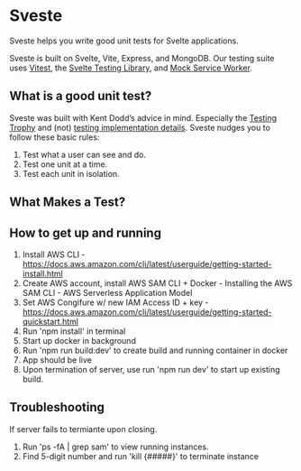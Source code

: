 # Sveste

Sveste helps you write good unit tests for Svelte applications.

<!-- problem -->
<!-- solution -->
<!-- benefits -->
<!-- features -->

Sveste is built on Svelte, Vite, Express, and MongoDB. Our testing suite uses [Vitest](https://vitest.dev/), the [Svelte Testing Library](https://testing-library.com/docs/svelte-testing-library/intro/), and [Mock Service Worker](https://mswjs.io/).

## What is a good unit test?

Sveste was built with Kent Dodd’s advice in mind. Especially the [Testing Trophy](https://kentcdodds.com/blog/the-testing-trophy-and-testing-classifications) and (not) [testing implementation details](https://kentcdodds.com/blog/testing-implementation-details). Sveste nudges you to follow these basic rules:

1. Test what a user can see and do.
2. Test one unit at a time.
3. Test each unit in isolation.

## What Makes a Test?

<!-- define parts of a test eg. Assertions, mocking, queries, etc. -->
  <!-- Mock Data (eg. input = 'string') -->
  <!-- Events (eg. user.types(words)) -->
  <!-- Assertions (eg. it('description, () => expect(a thing).tobe(a thing))) -->
  <!-- Description (eg. it('renders...' () => {...})) -->
  <!-- Expectation (eg. expect(a thing))-->
<!-- Primitives-->
  <!-- JS variables -->
  <!-- User component/method -->
  <!-- Queries (eg. variable.getByText('string'))-->
  <!-- Test subject (special variable- defines what your UNIT is) -->

## How to get up and running

1. Install AWS CLI - https://docs.aws.amazon.com/cli/latest/userguide/getting-started-install.html
2. Create AWS account, install AWS SAM CLI + Docker - Installing the AWS SAM CLI - AWS Serverless Application Model
3. Set AWS Congifure w/ new IAM Access ID + key - https://docs.aws.amazon.com/cli/latest/userguide/getting-started-quickstart.html
4. Run 'npm install' in terminal
5. Start up docker in background
6. Run 'npm run build:dev' to create build and running container in docker
7. App should be live
8. Upon termination of server, use run 'npm run dev' to start up existing build.

## Troubleshooting

If server fails to termiante upon closing.

1. Run 'ps -fA | grep sam' to view running instances.
2. Find 5-digit number and run 'kill {#####}' to terminate instance
